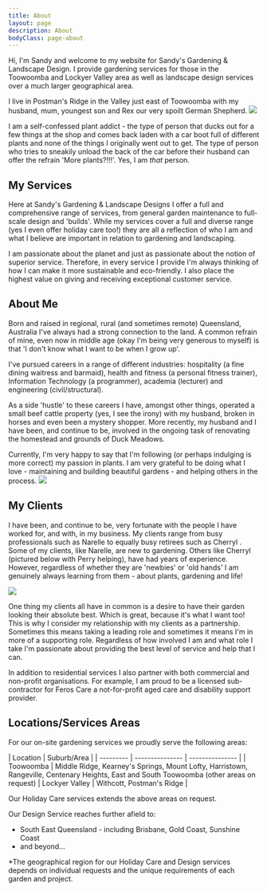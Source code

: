 ```yaml
---
title: About
layout: page
description: About
bodyClass: page-about
---
```


Hi, I'm Sandy and welcome to my website for Sandy's Gardening & Landscape Design. I provide gardening services for those in the Toowoomba and Lockyer Valley area as well as landscape design services over a much larger geographical area. 

I live in Postman's Ridge in the Valley just east of Toowoomba with my husband, mum, youngest son and Rex our very spoilt German Shepherd. 
![](../../images/about/rex_and_david_optimised.jpg)

I am a self-confessed plant addict - the type of person that ducks out for a few things at the shop and comes back laden with a car boot full of different plants and none of the things I originally went out to get.  The type of person who tries to sneakily unload the back of the car before their husband can offer the refrain 'More plants?!!!'. Yes, I am *that* person.


## My Services

Here at Sandy's Gardening & Landscape Designs I offer a full and comprehensive range of services, from general garden maintenance to full-scale design and 'builds'. While my services cover a full and diverse range (yes I even offer holiday care too!) they are all a reflection of who I am and what I believe are important in relation to gardening and landscaping. 

I am passionate about the planet and just as passionate about the notion of superior service. Therefore, in every service I provide I'm always thinking of how I can make it more sustainable and eco-friendly. I also place the highest value on giving and receiving exceptional customer service.   

## About Me

Born and raised in regional, rural (and sometimes remote) Queensland, Australia I've always had a strong connection to the land. A common refrain of mine, even now in middle age (okay I'm being very generous to myself) is that 'I don't know what I want to be when I grow up'. 

I've pursued careers in a range of different industries: hospitality (a fine dining waitress and barmaid), health and fitness (a personal fitness trainer), Information Technology (a programmer), academia (lecturer) and engineering (civil/structural). 

As a side 'hustle' to these careers I have, amongst other things, operated a small beef cattle property (yes, I see the irony) with my husband, broken in horses and even been a mystery shopper. More recently, my husband and I have been, and continue to be, involved in the ongoing task of renovating the homestead and grounds of Duck Meadows.

Currently, I'm very happy to say that I'm following (or perhaps indulging is more correct) my passion in plants. I am very grateful to be doing what I love - maintaining and building beautiful gardens - and helping others in the process.
![](../../images/about/me_wheelbarrow_optimised.jpg)
## My Clients

I have been, and continue to be, very fortunate with the people I have worked for, and with, in my business. My clients range from busy professionals such as Narelle <link here> to equally busy retirees such as Cherryl <see link here>. Some of my clients, like Narelle, are new to gardening. Others like Cherryl (pictured below with Perry helping), have had years of experience. However, regardless of whether they are 'newbies' or 'old hands' I am genuinely always learning from them - about plants, gardening and life!

![](../../images/about/cherryl_and_perry_optimised.jpg)

One thing my clients all have in common is a desire to have their garden looking their absolute best. Which is great, because it's what I want too! This is why I consider my relationship with my clients as a partnership. Sometimes this means taking a leading role and sometimes it means I'm in more of a supporting role. Regardless of how involved I am and what role I take I'm passionate about providing the best level of service and help that I can. 

In addition to residential services I also partner with both commercial and non-profit organisations. For example, I am proud to be a licensed sub-contractor for Feros Care <link here> a not-for-profit aged care and disability support provider. 

## Locations/Services Areas
For our on-site gardening services we proudly serve the following areas: 


| Location       | Suburb/Area   |
| --------- | --------------- | --------------- |
| Toowoomba | Middle Ridge, Kearney's Springs, Mount Lofty, Harristown, Rangeville, Centenary Heights, East and South Toowoomba (other areas on request) |
Lockyer Valley | Withcott, Postman's Ridge |

Our Holiday Care services extends the above areas on request.

Our Design Service reaches further afield to:

- South East Queensland - including Brisbane, Gold Coast, Sunshine Coast 
- and beyond... 
 
*The geographical region for our Holiday Care and Design services depends on individual requests and the unique requirements of each garden and project.